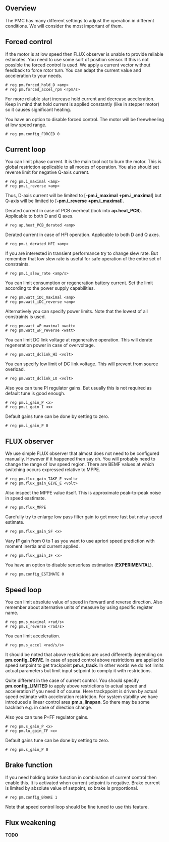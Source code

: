 ## Overview

The PMC has many different settings to adjust the operation in different
conditions. We will consider the most important of them.

## Forced control

If the motor is at low speed then FLUX observer is unable to provide reliable
estimates. You need to use some sort of position sensor. If this is not
possible the forced control is used. We apply a current vector without feedback
to force rotor turn. You can adapt the current value and acceleration to your
needs.

	# reg pm.forced_hold_D <amp>
	# reg pm.forced_accel_rpm <rpm/s>

For more reliable start increase hold current and decrease acceleration. Keep
in mind that hold current is applied constantly (like in stepper motor) so it
causes significant heating.

You have an option to disable forced control. The motor will be freewheeling at
low speed range.

	# reg pm.config_FORCED 0

## Current loop

You can limit phase current. It is the main tool not to burn the motor. This is
global restriction applicable to all modes of operation. You also should set
reverse limit for negative Q-axis current.

	# reg pm.i_maximal <amp>
	# reg pm.i_reverse <amp>

Thus, D-axis current will be limited to [**-pm.i_maximal** **+pm.i_maximal**]
but Q-axis will be limited to [**-pm.i_reverse** **+pm.i_maximal**].

Derated current in case of PCB overheat (look into **ap.heat_PCB**). Applicable
to both D and Q axes.

	# reg ap.heat_PCB_derated <amp>

Derated current in case of HFI operation. Applicable to both D and Q axes.

	# reg pm.i_derated_HFI <amp>

If you are interested in transient performance try to change slew rate. But
remember that low slew rate is useful for safe operation of the entire set of
constraints.

	# reg pm.i_slew_rate <amp/s>

You can limit consumption or regeneration battery current. Set the limit
according to the power supply capabilities.

	# reg pm.watt_iDC_maximal <amp>
	# reg pm.watt_iDC_reverse <amp>

Alternatively you can specify power limits. Note that the lowest of all
constraints is used.

	# reg pm.watt_wP_maximal <watt>
	# reg pm.watt_wP_reverse <watt>

You can limit DC link voltage at regenerative operation. This will derate
regeneration power in case of overvoltage.

	# reg pm.watt_dclink_HI <volt>

You can specify low limit of DC link voltage. This will prevent from source
overload.

	# reg pm.watt_dclink_LO <volt>

Also you can tune PI regulator gains. But usually this is not required as
default tune is good enough.

	# reg pm.i_gain_P <x>
	# reg pm.i_gain_I <x>

Default gains tune can be done by setting to zero.

	# reg pm.i_gain_P 0

## FLUX observer

We use simple FLUX observer that almost does not need to be configured
manually. However if it happened then say oh. You will probably need to change
the range of low speed region. There are BEMF values at which switching occurs
expressed relative to MPPE.

	# reg pm.flux_gain_TAKE_E <volt>
	# reg pm.flux_gain_GIVE_E <volt>

Also inspect the MPPE value itself. This is approximate peak-to-peak noise in
speed eastimate.

	# reg pm.flux_MPPE

Carefully try to enlarge low pass filter gain to get more fast but noisy speed
estimate.

	# reg pm.flux_gain_SF <x>

Vary **IF** gain from 0 to 1 as you want to use apriori speed prediction with
moment inertia and current applied.

	# reg pm.flux_gain_IF <x>

You have an option to disable sensorless estimation (**EXPERIMENTAL**).

	# reg pm.config_ESTIMATE 0

## Speed loop

You can limit absolute value of speed in forward and reverse direction. Also
remember about alternative units of measure by using specific register name.

	# reg pm.s_maximal <rad/s>
	# reg pm.s_reverse <rad/s>

You can limit acceleration.

	# reg pm.s_accel <rad/s/s>

It should be noted that above restrictions are used differently depending on
**pm.config_DRIVE**. In case of speed control above restrictions are applied to
speed setpoint to get trackpoint **pm.s_track**. In other words we do not
limits actual parameters but limit input setpoint to comply it with
restrictions.

Quite different in the case of current control. You should specify
**pm.config_LIMITED** to apply above restrictions to actual speed and
acceleration if you need it of course. Here trackppoint is driven by actual
speed estimate with acceleration restriction. For system stability we have
introduced a linear control area **pm.s_linspan**. So there may be some
backlash e.g. in case of direction change.

Also you can tune P+FF regulator gains.

	# reg pm.s_gain_P <x>
	# reg pm.lu_gain_TF <x>

Default gains tune can be done by setting to zero.

	# reg pm.s_gain_P 0

## Brake function

If you need holding brake function in combination of current control then
enable this. It is activated when current setpoint is negative. Brake current
is limited by absolute value of setpoint, so brake is proportional.

	# reg pm.config_BRAKE 1

Note that speed control loop should be fine tuned to use this feature.

## Flux weakening

**TODO**

